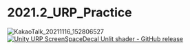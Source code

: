 # 2021.2_URP_Practice
![KakaoTalk_20211116_152806527](https://user-images.githubusercontent.com/42854864/141935663-c8ff1ed1-4956-44a2-b153-15279d0c340f.png)
[![Unity URP ScreenSpaceDecal Unlit shader - GitHub release](http://img.https://youtu.be/Bs_HSGRSUtw/0.jpg)](https://youtu.be/Bs_HSGRSUtw?t=0s)
